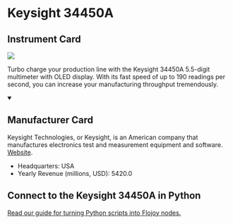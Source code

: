 
# Keysight 34450A

## Instrument Card

<img src="https://v5.airtableusercontent.com/v1/19/19/1691539200000/ZGd3xgFVVDN87q_4ankw8g/gP8JlDLRAu4YK4dy8e20kdP10fO7NHH6AOqKxDAWkNkmhbt5jkPBe27KZXR2RLMZbWQm-tqBBy07ld2_0KJQEO_ZISDPlGHLULpC2VM1oqg/03AaVY0ptNyCXUxeM8OcdVLXwXL50Kfk2KzfJXea3Ac"/>
<p>Turbo charge your production line with the Keysight 34450A 5.5-digit multimeter with OLED display. With its fast speed of up to 190 readings per second, you can increase your manufacturing throughput tremendously.</p>

<details open>
<summary><h2>Manufacturer Card</h2></summary>

Keysight Technologies, or Keysight, is an American company that manufactures electronics test and measurement equipment and software. <a href="https://www.keysight.com/us/en/home.html">Website</a>.

<ul>
  <li>Headquarters: USA</li>
  <li>Yearly Revenue (millions, USD): 5420.0</li>
</ul>
</details>

## Connect to the Keysight 34450A in Python

[Read our guide for turning Python scripts into Flojoy nodes.](https://docs.flojoy.ai/custom-nodes/creating-custom-node/)


